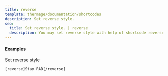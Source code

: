 ```yaml
---
title: reverse
template: thermage/documentation/shortcodes
description: Set reverse style.
seo:
  title: Set reverse style. | reverse
  description: You may set reverse style with help of shortcode reverse
---
```


#### Examples

Set reverse style
```
[reverse]Stay RAD[/reverse]
```
